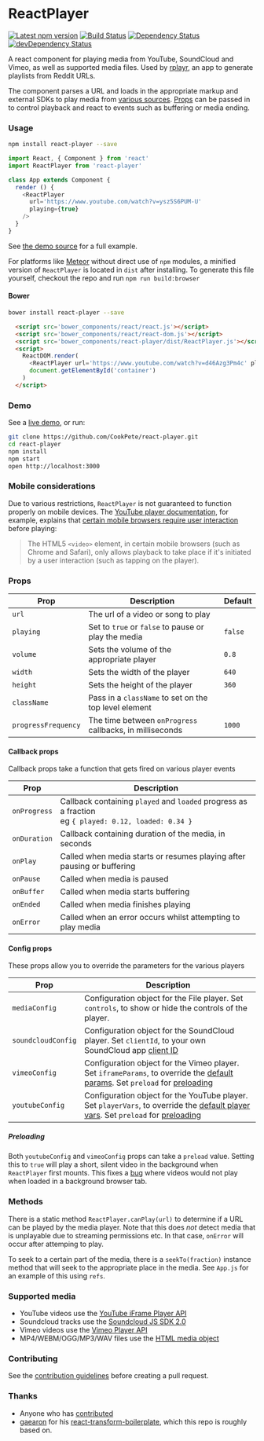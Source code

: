 ReactPlayer
===========

[![Latest npm version](https://img.shields.io/npm/v/react-player.svg)](https://www.npmjs.com/package/react-player)
[![Build Status](https://img.shields.io/travis/CookPete/react-player/master.svg)](https://travis-ci.org/CookPete/react-player)
[![Dependency Status](https://img.shields.io/david/CookPete/react-player.svg)](https://david-dm.org/CookPete/react-player)
[![devDependency Status](https://img.shields.io/david/dev/CookPete/react-player.svg)](https://david-dm.org/CookPete/react-player#info=devDependencies)

A react component for playing media from YouTube, SoundCloud and Vimeo, as well as supported media files. Used by [rplayr](http://rplayr.com), an app to generate playlists from Reddit URLs.

The component parses a URL and loads in the appropriate markup and external SDKs to play media from [various sources](#supported-media). [Props](#props) can be passed in to control playback and react to events such as buffering or media ending.

### Usage

```bash
npm install react-player --save
```

```js
import React, { Component } from 'react'
import ReactPlayer from 'react-player'

class App extends Component {
  render () {
    <ReactPlayer
      url='https://www.youtube.com/watch?v=ysz5S6PUM-U'
      playing={true}
    />
  }
}
```

See [the demo source](https://github.com/CookPete/react-player/blob/master/src/demo/App.js) for a full example.

For platforms like [Meteor](https://www.meteor.com) without direct use of `npm` modules, a minified version of `ReactPlayer` is located in `dist` after installing. To generate this file yourself, checkout the repo and run `npm run build:browser`

#### Bower

```bash
bower install react-player --save
```

```html
  <script src='bower_components/react/react.js'></script>
  <script src='bower_components/react/react-dom.js'></script>
  <script src='bower_components/react-player/dist/ReactPlayer.js'></script>
  <script>
    ReactDOM.render(
      <ReactPlayer url='https://www.youtube.com/watch?v=d46Azg3Pm4c' playing />,
      document.getElementById('container')
    )
  </script>
```

### Demo

See a [live demo](http://cookpete.com/react-player), or run:

```bash
git clone https://github.com/CookPete/react-player.git
cd react-player
npm install
npm start
open http://localhost:3000
```

### Mobile considerations

Due to various restrictions, `ReactPlayer` is not guaranteed to function properly on mobile devices. The [YouTube player documentation](https://developers.google.com/youtube/iframe_api_reference), for example, explains that [certain mobile browsers require user interaction](https://developers.google.com/youtube/iframe_api_reference#Mobile_considerations) before playing:

> The HTML5 `<video>` element, in certain mobile browsers (such as Chrome and Safari), only allows playback to take place if it's initiated by a user interaction (such as tapping on the player).

### Props

Prop | Description | Default
---- | ----------- | -------
`url` | The url of a video or song to play
`playing` | Set to `true` or `false` to pause or play the media | `false`
`volume` | Sets the volume of the appropriate player | `0.8`
`width` | Sets the width of the player | `640`
`height` | Sets the height of the player | `360`
`className` | Pass in a `className` to set on the top level element
`progressFrequency` | The time between `onProgress` callbacks, in milliseconds | `1000`

#### Callback props

Callback props take a function that gets fired on various player events

Prop | Description
---- | -----------
`onProgress` | Callback containing `played` and `loaded` progress as a fraction<br/>eg `{ played: 0.12, loaded: 0.34 }`
`onDuration` | Callback containing duration of the media, in seconds
`onPlay` | Called when media starts or resumes playing after pausing or buffering
`onPause` | Called when media is paused
`onBuffer` | Called when media starts buffering
`onEnded` | Called when media finishes playing
`onError` | Called when an error occurs whilst attempting to play media

#### Config props

These props allow you to override the parameters for the various players

Prop | Description
---- | -----------
`mediaConfig` | Configuration object for the File player. Set `controls`, to show or hide the controls of the player.
`soundcloudConfig` | Configuration object for the SoundCloud player. Set `clientId`, to your own SoundCloud app [client ID](https://soundcloud.com/you/apps)
`vimeoConfig` | Configuration object for the Vimeo player. Set `iframeParams`, to override the [default params](https://developer.vimeo.com/player/embedding#universal-parameters). Set `preload` for [preloading](#preloading)
`youtubeConfig` | Configuration object for the YouTube player. Set `playerVars`, to override the [default player vars](https://developers.google.com/youtube/player_parameters?playerVersion=HTML5). Set `preload` for [preloading](#preloading)

##### Preloading

Both `youtubeConfig` and `vimeoConfig` props can take a `preload` value. Setting this to `true` will play a short, silent video in the background when `ReactPlayer` first mounts. This fixes a [bug](https://github.com/CookPete/react-player/issues/7) where videos would not play when loaded in a background browser tab.

### Methods

There is a static method  `ReactPlayer.canPlay(url)` to determine if a URL can be played by the media player. Note that this does *not* detect media that is unplayable due to streaming permissions etc. In that case, `onError` will occur after attemping to play.

To seek to a certain part of the media, there is a `seekTo(fraction)` instance method that will seek to the appropriate place in the media. See `App.js` for an example of this using `refs`.

### Supported media

* YouTube videos use the [YouTube iFrame Player API]()
* Soundcloud tracks use the [Soundcloud JS SDK 2.0]()
* Vimeo videos use the [Vimeo Player API]()
* MP4/WEBM/OGG/MP3/WAV files use the [HTML media object]()

### Contributing

See the [contribution guidelines](https://github.com/CookPete/react-player/blob/master/CONTRIBUTING.md) before creating a pull request.

### Thanks

* Anyone who has [contributed](https://github.com/CookPete/react-player/graphs/contributors)
* [gaearon](https://github.com/gaearon) for his [react-transform-boilerplate](https://github.com/gaearon/react-transform-boilerplate), which this repo is roughly based on.
